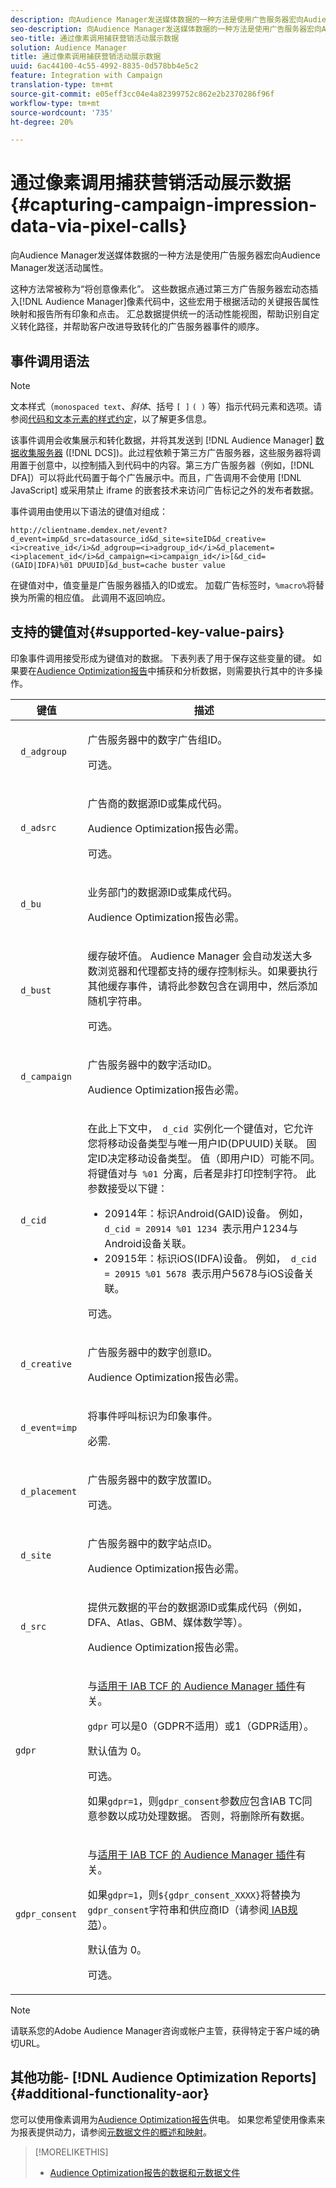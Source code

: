 ```yaml
---
description: 向Audience Manager发送媒体数据的一种方法是使用广告服务器宏向Audience Manager发送活动属性。
seo-description: 向Audience Manager发送媒体数据的一种方法是使用广告服务器宏向Audience Manager发送活动属性。
seo-title: 通过像素调用捕获营销活动展示数据
solution: Audience Manager
title: 通过像素调用捕获营销活动展示数据
uuid: 6ac44100-4c55-4992-8835-0d578bb4e5c2
feature: Integration with Campaign
translation-type: tm+mt
source-git-commit: e05eff3cc04e4a82399752c862e2b2370286f96f
workflow-type: tm+mt
source-wordcount: '735'
ht-degree: 20%

---
```



# 通过像素调用捕获营销活动展示数据{#capturing-campaign-impression-data-via-pixel-calls}

向Audience Manager发送媒体数据的一种方法是使用广告服务器宏向Audience Manager发送活动属性。

这种方法常被称为“将创意像素化”。 这些数据点通过第三方广告服务器宏动态插入[!DNL Audience Manager]像素代码中，这些宏用于根据活动的关键报告属性映射和报告所有印象和点击。 汇总数据提供统一的活动性能视图，帮助识别自定义转化路径，并帮助客户改进导致转化的广告服务器事件的顺序。

## 事件调用语法

>[!NOTE]
>
>文本样式（`monospaced text`、*斜体*、括号 `[ ]` `( )` 等）指示代码元素和选项。请参阅[代码和文本元素的样式约定](../../reference/code-style-elements.md)，以了解更多信息。

该事件调用会收集展示和转化数据，并将其发送到 [!DNL Audience Manager] [数据收集服务器](/help/using/reference/system-components/components-data-collection.md) ([!DNL DCS])。此过程依赖于第三方广告服务器，这些服务器将调用置于创意中，以控制插入到代码中的内容。第三方广告服务器（例如，[!DNL DFA]）可以将此代码置于每个广告展示中。而且，广告调用不会使用 [!DNL JavaScript] 或采用禁止 iframe 的嵌套技术来访问广告标记之外的发布者数据。

事件调用由使用以下语法的键值对组成：

```
http://clientname.demdex.net/event?d_event=imp&d_src=datasource_id&d_site=siteID&d_creative=<i>creative_id</i>&d_adgroup=<i>adgroup_id</i>&d_placement=<i>placement_id</i>&d_campaign=<i>campaign_id</i>[&d_cid=(GAID|IDFA)%01 DPUUID]&d_bust=cache buster value
```

在键值对中，值变量是广告服务器插入的ID或宏。 加载广告标签时，`%macro%`将替换为所需的相应值。 此调用不返回响应。

## 支持的键值对{#supported-key-value-pairs}

印象事件调用接受形成为键值对的数据。 下表列表了用于保存这些变量的键。 如果要在[Audience Optimization报告](../../reporting/audience-optimization-reports/audience-optimization-reports.md)中捕获和分析数据，则需要执行其中的许多操作。

<table id="table_F068C4D49F7D4775924D3CA712BF15BA"> 
 <thead> 
  <tr> 
   <th colname="col1" class="entry"> 键值 </th> 
   <th colname="col2" class="entry"> 描述 </th> 
  </tr> 
 </thead>
 <tbody> 
  <tr> 
   <td colname="col1"> <code> d_adgroup </code> </td> 
   <td colname="col2"> <p>广告服务器中的数字广告组ID。 </p> <p>可选。 </p> </td> 
  </tr> 
  <tr> 
   <td colname="col1"> <code> d_adsrc </code> </td> 
   <td colname="col2"> <p>广告商的数据源ID或集成代码。 </p> <p><span class="wintitle">Audience Optimization</span>报告必需。 </p> <p>可选。</p> </td> 
  </tr> 
  <tr> 
   <td colname="col1"> <code> d_bu </code> </td> 
   <td colname="col2"> <p>业务部门的数据源ID或集成代码。 </p> <p><span class="wintitle">Audience Optimization</span>报告必需。 </p> </td> 
  </tr> 
  <tr> 
   <td colname="col1"> <p> <code> d_bust </code> </p> </td> 
   <td colname="col2"> <p>缓存破坏值。 <span class="keyword"> Audience Manager </span> 会自动发送大多数浏览器和代理都支持的缓存控制标头。如果要执行其他缓存事件，请将此参数包含在调用中，然后添加随机字符串。 </p> <p> 可选。 </p> </td> 
  </tr> 
  <tr> 
   <td colname="col1"> <code> d_campaign </code> </td> 
   <td colname="col2"> <p>广告服务器中的数字活动ID。 </p> <p><span class="wintitle">Audience Optimization</span>报告必需。 </p> </td> 
  </tr> 
  <tr> 
   <td colname="col1"> <code> d_cid </code> </td> 
   <td colname="col2"> <p>在此上下文中，<code> d_cid </code>实例化一个键值对，它允许您将移动设备类型与唯一用户ID(DPUUID)关联。 固定ID决定移动设备类型。 值（即用户ID）可能不同。 将键值对与<code> %01 </code>分离，后者是非打印控制字符。 此参数接受以下键： </p> 
    <ul id="ul_4D5D696D10B34615867AF3B64A938878"> 
     <li id="li_A4BD4B0C8C9443BF99075CDFACC013F6">20914年：标识Android(GAID)设备。 例如，<code> d_cid = 20914 %01 1234 </code>表示用户1234与Android设备关联。 </li> 
     <li id="li_F83D7B3EC4D24D0187BFE639E2812B36">20915年：标识iOS(IDFA)设备。 例如，<code> d_cid = 20915 %01 5678 </code>表示用户5678与iOS设备关联。 </li> 
    </ul> <p>可选。 </p> </td> 
  </tr> 
  <tr> 
   <td colname="col1"> <code> d_creative </code> </td> 
   <td colname="col2"> <p>广告服务器中的数字创意ID。 </p> <p><span class="wintitle">Audience Optimization</span>报告必需。 </p> </td> 
  </tr> 
  <tr> 
   <td colname="col1"> <code> d_event=imp </code> </td> 
   <td colname="col2"> <p>将事件呼叫标识为印象事件。 </p> <p>必需. </p> </td> 
  </tr> 
  <tr> 
   <td colname="col1"> <code> d_placement </code> </td> 
   <td colname="col2"> <p>广告服务器中的数字放置ID。 </p> <p> 可选。 </p> </td> 
  </tr> 
  <tr> 
   <td colname="col1"> <code> d_site </code> </td> 
   <td colname="col2"> <p>广告服务器中的数字站点ID。 </p> <p><span class="wintitle">Audience Optimization</span>报告必需。 </p> </td> 
  </tr> 
  <tr> 
   <td colname="col1"> <code> d_src </code> </td> 
   <td colname="col2"> <p>提供元数据的平台的数据源ID或集成代码（例如，DFA、Atlas、GBM、媒体数学等）。 </p> <p><span class="wintitle">Audience Optimization</span>报告必需。 </p> </td> 
  </tr> 
   <tr> 
   <td colname="col1"> <code>gdpr</code>  </td> 
   <td colname="col2"> <p>与<a href="../../overview/data-security-and-privacy/aam-iab-plugin.md">适用于 IAB TCF 的 Audience Manager 插件</a>有关。</p> <p><code>gdpr</code> 可以是0（GDPR不适用）或1（GDPR适用）。</p> <p>默认值为 0。</p><p>可选。</p><p>如果<code>gdpr=1</code>，则<code>gdpr_consent</code>参数应包含IAB TC同意参数以成功处理数据。 否则，将删除所有数据。</p> </td> 
  </tr>
   <tr> 
   <td colname="col1"> <code>gdpr_consent</code> </td> 
   <td colname="col2"> <p>与<a href="../../overview/data-security-and-privacy/aam-iab-plugin.md">适用于 IAB TCF 的 Audience Manager 插件</a>有关。</p><p> 如果<code>gdpr=1</code>，则<code>${gdpr_consent_XXXX}</code>将替换为<code>gdpr_consent</code>字符串和供应商ID（请参阅<a href="https://github.com/InteractiveAdvertisingBureau/GDPR-Transparency-and-Consent-Framework/blob/master/TCFv2/IAB%20Tech%20Lab%20-%20Consent%20string%20and%20vendor%20list%20formats%20v2.md#about-the-transparency--consent-string-tc-string" format="http" scope="external"> IAB规范</a>）。</p> <p>默认值为 0。</p><p>可选。</p></td> 
  </tr> 
 </tbody> 
</table>

>[!NOTE]
>
>请联系您的Adobe Audience Manager咨询或帐户主管，获得特定于客户域的确切URL。

## 其他功能- [!DNL Audience Optimization Reports] {#additional-functionality-aor}

您可以使用像素调用为[Audience Optimization报告](/help/using/reporting/audience-optimization-reports/audience-optimization-reports.md)供电。 如果您希望使用像素来为报表提供动力，请参阅[元数据文件的概述和映射](/help/using/reporting/audience-optimization-reports/metadata-files-intro/metadata-file-overview.md)。

>[!MORELIKETHIS]
>
>* [Audience Optimization报告的数据和元数据文件](../../reporting/audience-optimization-reports/metadata-files-intro/metadata-files-intro.md)


